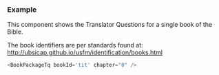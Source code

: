 
### Example

This component shows the Translator Questions for a single book of the Bible.

The book identifiers are per standards found at:
http://ubsicap.github.io/usfm/identification/books.html

```js
<BookPackageTq bookId='tit' chapter="0" />
```


